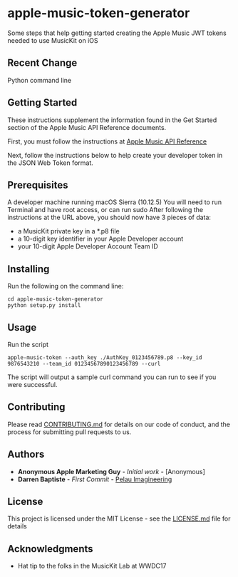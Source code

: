 # apple-music-token-generator

Some steps that help getting started creating the Apple Music JWT tokens needed to use MusicKit on iOS

## Recent Change

Python command line


## Getting Started

These instructions supplement the information found in the Get Started section of the Apple Music API Reference documents.

First, you must follow the instructions at [Apple Music API Reference](https://developer.apple.com/library/content/documentation/NetworkingInternetWeb/Conceptual/AppleMusicWebServicesReference/SetUpWebServices.html#//apple_ref/doc/uid/TP40017625-CH2-SW1)

Next, follow the instructions below to help create your developer token in the JSON Web Token format.


## Prerequisites

A developer machine running macOS Sierra (10.12.5)
You will need to run Terminal and have root access, or can run sudo
After following the instructions at the URL above, you should now have 3 pieces of data:

- a MusicKit private key in a *.p8 file
- a 10-digit key identifier in your Apple Developer account
- your 10-digit Apple Developer Account Team ID


## Installing

Run the following on the command line:
```
cd apple-music-token-generator
python setup.py install
```

## Usage

Run the script

```
apple-music-token --auth_key ./AuthKey_0123456789.p8 --key_id 9876543210 --team_id 01234567890123456789 --curl
```

The script will output a sample curl command you can run to see if you were successful.


## Contributing

Please read [CONTRIBUTING.md](CONTRIBUTING.md) for details on our code of conduct, and the process for submitting pull requests to us.


## Authors

* **Anonymous Apple Marketing Guy** - *Initial work* - [Anonymous]
* **Darren Baptiste** - *First Commit* - [Pelau Imagineering](https://github.com/pelauimagineering)


## License

This project is licensed under the MIT License - see the [LICENSE.md](LICENSE.md) file for details

## Acknowledgments

* Hat tip to the folks in the MusicKit Lab at WWDC17

